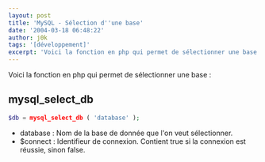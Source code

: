 ```yaml
---
layout: post
title: 'MySQL - Sélection d''une base'
date: '2004-03-18 06:48:22'
author: j0k
tags: '[développement]'
excerpt: 'Voici la fonction en php qui permet de sélectionner une base'
---
```


Voici la fonction en php qui permet de sélectionner une base :

## **mysql_select_db**

```php
$db = mysql_select_db ( 'database' );
```

 - database : Nom de la base de donnée que l'on veut sélectionner.
 - $connect : Identifieur de connexion. Contient true si la connexion est réussie, sinon false.
